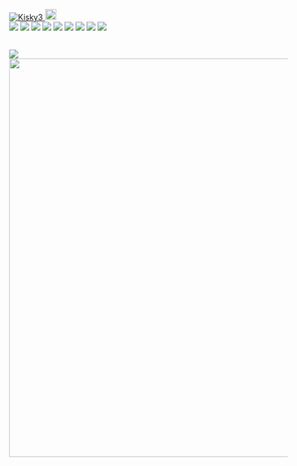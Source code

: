 <a href="https://github.com/Kisky3/Kisky3/">
    <img src="https://komarev.com/ghpvc/?username=Kisky3" alt="Kisky3" />
</a>
 <a href="http://twitter.com/Kisky0126">
   <img height="20" src="https://img.shields.io/twitter/follow/koko01260126?label=Twitter&logo=twitter&style=flat" />
</a>
<br/ >
 <div>
    <img src="https://img.shields.io/badge/Javascript-276DC3.svg?logo=javascript&style=flat">
    <img src="https://img.shields.io/badge/-TypeScript-007ACC.svg?logo=typescript&style=flat&logoColor=4FC08D">
    <img src="https://img.shields.io/badge/-CSS3-1572B6.svg?logo=css3&style=flat">
    <img src="https://img.shields.io/badge/-HTML5-333.svg?logo=html5&style=flat">
    <img src="https://img.shields.io/badge/Sass-CC6699?style=flat&logo=sass&logoColor=white">
    <img src="https://img.shields.io/badge/-Bootstrap-563D7C.svg?logo=bootstrap&style=flat">
    <img src="https://img.shields.io/badge/-React-555.svg?logo=react&style=flat">
    <img src="https://img.shields.io/badge/Vue.js-35495E?style=flat&logo=vue.js&logoColor=4FC08D">
    <img src="https://img.shields.io/badge/cakephp-%5E3.0-red?logo=cakephp">
</div>
<br/ >

![](https://github-profile-summary-cards.vercel.app/api/cards/profile-details?username=mooncat126&theme=default)  
<img src="https://github.com/mooncat126/nextjs-blog-theme/assets/112956463/6a379864-53f2-4aba-a3b6-f37c742ecf5d" width="720px"/>


<!--
![](https://github-profile-summary-cards.vercel.app/api/cards/repos-per-language?username=mooncat126&theme=default)&nbsp;&nbsp;
![](https://github-profile-summary-cards.vercel.app/api/cards/stats?username=mooncat126&theme=default)
   
#### Skill


#### Tools
 <div>
    <img src="https://img.shields.io/badge/-Visual%20Studio%20Code-007ACC.svg?logo=visual-studio-code&style=flat">
    <img src="https://img.shields.io/badge/Slack-4A154B?style=flat&logo=slack&logoColor=white">
    <img src="https://img.shields.io/badge/-Amazon%20AWS-232F3E.svg?logo=amazon-aws&style=flat">
    <img src="https://img.shields.io/badge/-Google%20Cloud-EEE.svg?logo=google-cloud&style=flat">
    <img src="https://img.shields.io/badge/-GitHub-181717.svg?logo=github&style=flat">
    <img src="https://img.shields.io/badge/-Docker-EEE.svg?logo=docker&style=flat">
    <img src="https://aleen42.github.io/badges/src/photoshop.svg">
   
  </div>
   
<br />  
-->
    
</details>
